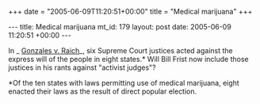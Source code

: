 +++
date = "2005-06-09T11:20:51+00:00"
title = "Medical marijuana"
+++

\--- title: Medical marijuana mt_id: 179 layout: post date: 2005-06-09
11:20:51 +00:00 \---

In _ [ Gonzales v.
Raich](http://caselaw.lp.findlaw.com/scripts/getcase.pl?court=US&vol=000&invol=03-1454)_,
six Supreme Court justices acted against the express will of the people in
eight states.* Will Bill Frist now include those justices in his rants against
"activist judges"?

*Of the ten states with laws permitting use of medical marijuana, eight enacted their laws as the result of direct popular election.

